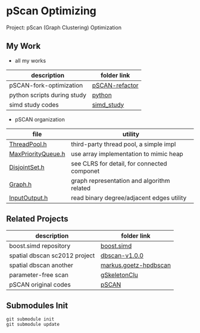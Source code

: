# pScan Optimizing

Project: pScan (Graph Clustering) Optimization

## My Work

* all my works

description | folder link
--- | ---
pSCAN-fork-optimization | [pSCAN-refactor](pSCAN-refactor)
python scripts during study | [python](python)
simd study codes | [simd_study](simd_study)

* pSCAN organization

file | utility
--- | ---
[ThreadPool.h](pSCAN-refactor/run_pscan_valgrind.sh) | third-party thread pool, a simple impl
[MaxPriorityQueue.h](pSCAN-refactor/MaxPriorityQueue.h) | use array implementation to mimic heap
[DisjointSet.h](pSCAN-refactor/DisjointSet.h) | see CLRS for detail, for connected componet
[Graph.h](pSCAN-refactor/Graph.h) | graph representation and algorithm  related
[InputOutput.h](pSCAN-refactor/InputOutput.h) | read binary degree/adjacent edges utility

## Related Projects

description | folder link
--- | ---
boost.simd repository | [boost.simd](boost.simd)
spatial dbscan sc2012 project | [dbscan-v1.0.0](dbscan-v1.0.0)
spatial dbscan another | [markus.goetz-hpdbscan](markus.goetz-hpdbscan)
parameter-free scan | [gSkeletonClu](gSkeletonClu)
pSCAN original codes | [pSCAN](pSCAN)

## Submodules Init

```
git submodule init
git submodule update
```
